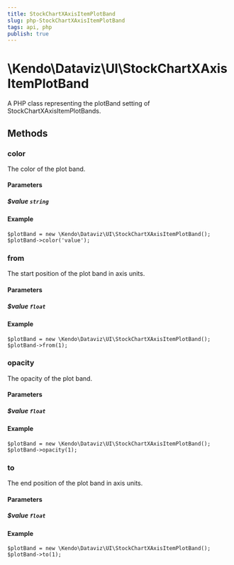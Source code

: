 ```yaml
---
title: StockChartXAxisItemPlotBand
slug: php-StockChartXAxisItemPlotBand
tags: api, php
publish: true
---
```


# \Kendo\Dataviz\UI\StockChartXAxisItemPlotBand

A PHP class representing the plotBand setting of StockChartXAxisItemPlotBands.


## Methods

### color
The color of the plot band.
#### Parameters

##### $value `string`



#### Example 
    $plotBand = new \Kendo\Dataviz\UI\StockChartXAxisItemPlotBand();
    $plotBand->color('value');

### from
The start position of the plot band in axis units.
#### Parameters

##### $value `float`



#### Example 
    $plotBand = new \Kendo\Dataviz\UI\StockChartXAxisItemPlotBand();
    $plotBand->from(1);

### opacity
The opacity of the plot band.
#### Parameters

##### $value `float`



#### Example 
    $plotBand = new \Kendo\Dataviz\UI\StockChartXAxisItemPlotBand();
    $plotBand->opacity(1);

### to
The end position of the plot band in axis units.
#### Parameters

##### $value `float`



#### Example 
    $plotBand = new \Kendo\Dataviz\UI\StockChartXAxisItemPlotBand();
    $plotBand->to(1);

